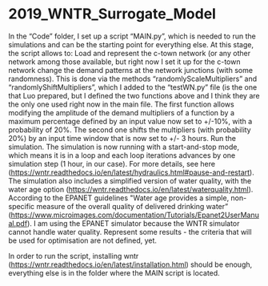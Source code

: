# 2019_WNTR_Surrogate_Model

In the “Code” folder, I set up a script “MAIN.py”, which is needed to run the simulations and can be the starting point for everything else. At this stage, the script allows to: 
Load and represent the c-town network (or any other network among those available, but right now I set it up for the c-town network
change the demand patterns at the network junctions (with some randomness). This is done via the methods “randomlyScaleMultipliers” and “randomlyShiftMultipliers”, which I added to the “testWN.py” file (is the one that Luo prepared, but I defined the two functions above and I think they are the only one used right now in the main file. The first function allows modifying the amplitude of the demand multipliers of a function by a maximum percentage defined by an input value now set to +/-10%, with a probability of 20%. The second one shifts the multipliers (with probability 20%) by an input time window that is now set to +/- 3 hours.
Run the simulation. The simulation is now running with a start-and-stop mode, which means it is in a loop and each loop iterations advances by one simulation step (1 hour, in our case). For more details, see here (https://wntr.readthedocs.io/en/latest/hydraulics.html#pause-and-restart). The simulation also includes a simplified version of water quality, with the water age option (https://wntr.readthedocs.io/en/latest/waterquality.html). According to the EPANET guidelines "Water age provides a simple, non-specific measure of the overall quality of delivered drinking water” (https://www.microimages.com/documentation/Tutorials/Epanet2UserManual.pdf). I am using the EPANET simulator because the WNTR simulator cannot handle water quality.
Represent some results - the criteria that will be used for optimisation are not defined, yet.

In order to run the script, installing wntr (https://wntr.readthedocs.io/en/latest/installation.html) should be enough, everything else is in the folder where the MAIN script is located.
